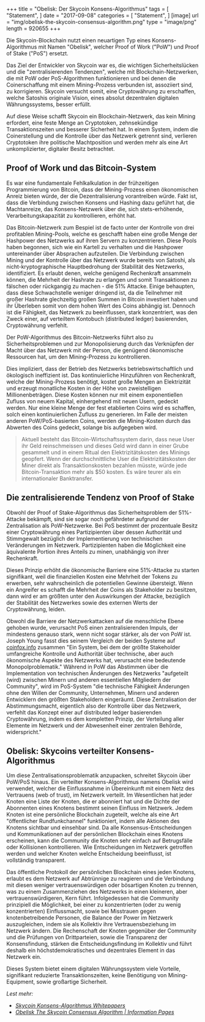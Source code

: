 +++
title = "Obelisk: Der Skycoin Konsens-Algorithmus"
tags = [
    "Statement",
]
date = "2017-09-08"
categories = [
    "Statement",
]
[image]
    url = "img/obelisk-the-skycoin-consensus-algorithm.png"
    type = "image/png"
    length = 920655
+++

Die Skycoin-Blockchain nutzt einen neuartigen Typ eines Konsens-Algorithmus mit Namen "Obelisk", welcher Proof of Work ("PoW") und Proof of Stake ("PoS") ersetzt.

Das Ziel der Entwickler von Skycoin war es, die wichtigen Sicherheitslücken und die "zentralisierenden Tendenzen", welche mit Blockchain-Netzwerken, die mit PoW oder PoS-Algorithmen funktionieren und bei denen die Coinerschaffung mit einem Mining-Prozess verbunden ist, assoziiert sind, zu korrigieren. Skycoin versucht somit, eine Cryptowährung zu erschaffen, welche Satoshis originale Vision, eines absolut dezentralen digitalen Währungssystems, besser erfüllt.

Auf diese Weise schafft Skycoin ein Blockchain-Netzwerk, das kein Mining erfordert, eine feste Menge an Cryptotoken, zehnsekündige Transaktionszeiten und besserer Sicherheit hat. In einem System, indem die Coinerstellung und die Kontrolle über das Netzwerk getrennt sind, verlieren Cryptotoken ihre politische Machtposition und werden mehr als eine Art unkomplizierter, digitaler Besitz betrachtet.

## Proof of Work und das Bitcoin-System

Es war eine fundamentale Fehlkalkulation in der frühzeitigen Programmierung von Bitcoin, dass der Mining-Prozess einen ökonomischen Anreiz bieten würde, der die Dezentralisierung vorantreiben würde.
Fakt ist, dass die Verbindung zwischen Konsens und Hashing dazu geführt hat, die Machtanreize, das Konsens-Netzwerk über die, sich stets-erhöhende, Verarbeitungskapazität zu kontrollieren, erhöht hat.

Das Bitcoin-Netzwerk zum Bespiel ist de facto unter der Kontrolle von drei profitablen Mining-Pools, welche es geschafft haben eine große Menge der Hashpower des Netzwerks auf ihren Servern zu konzentrieren. Diese Pools haben begonnen, sich wie ein Kartell zu verhalten und die Hashpower untereinander über Absprachen aufzuteilen. Die Verbindung zwischen Mining und der Kontrolle über das Netzwerk wurde bereits von Satoshi, als nicht-kryptographische Hauptbedrohung der Stabilität des Netzwerks, identifiziert. Es erlaubt denen, welche genügend Rechenkraft ansammeln können, die Mehrheit der Hashrate zu erlangen und somit Transaktionen zu fälschen oder rückgangig zu machen - die 51% Attacke. Einige behaupten, dass diese Schwachstelle weniger dringend ist, da die Teilnehmer mit großer Hashrate glechzeitig großen Summen in Bitcoin investiert haben und ihr Überleben somit von dem hohen Wert des Coins abhängig ist. Dennoch ist die Fähigkeit, das Netzwerk zu beeinflussen, stark konzentriert, was den Zweck einer, auf verteiltem Kontobuch (distributed ledger) basierenden, Cryptowährung verfehlt.

Der PoW-Algorithmus des Bitcoin-Netzwerks führt also zu Sicherheitsproblemen und zur Monopolisierung durch das Verknüpfen der Macht über das Netzwerk mit der Person, die genügend ökonomische Ressourcen hat, um den Mining-Prozess zu kontrollieren.

Dies impliziert, dass der Betrieb des Netzwerks betriebswirtschaftlich und ökologisch ineffizient ist. Das kontinuierliche Hinzuführen von Rechenkraft, welche der Mining-Prozess benötigt, kostet große Mengen an Elektrizität und erzeugt monatliche Kosten in der Höhe von zweistelligen Millionenbeträgen. Diese Kosten können nur mit einem exponentiellen Zufluss von neuem Kapital, einhergehend mit neuen Usern, gedeckt werden. Nur eine kleine Menge der fest etablierten Coins wird es schaffen, solch einen kontinuierlichen Zufluss zu generieren. Im Falle der meisten anderen PoW/PoS-basierten Coins, werden die Mining-Kosten durch das Abwerten des Coins gedeckt, solange bis aufgegeben wird.

> Aktuell besteht das Bitcoin-Wirtschaftssystem darin, dass neue User ihr Geld reinschmeissen und dieses Geld wird dann in einer Grube gesammelt und in einem Ritual den Elektrizitätskosten des Minings geopfert. Wenn der durchschnittliche User die Elektrizitätskosten der Miner direkt als Transaktionskosten bezahlen müsste, würde jede Bitcoin-Transaktion mehr als $50 kosten. Es wäre teurer als ein internationaler Banktransfer.

## Die zentralisierende Tendenz von Proof of Stake

Obwohl der Proof of Stake-Algorithmus das Sicherheitsproblem der 51%-Attacke bekämpft, sind sie sogar noch gefährdeter aufgrund der Zentralisation als PoW-Netzwerke. Bei PoS bestimmt der prozentuale Besitz einer Cryptowährung eines Partizipienten über dessen Authorität und Stimmgewalt bezüglich der Implementierung von technischen Veränderungen im Netzwerk. Partizipienten haben die Möglichkeit eine äquivalente Portion ihres Anteils zu minen, unabhängig von ihrer Rechenkraft.

Dieses Prinzip erhöht die ökonomische Barriere eine 51%-Attacke zu starten signifikant, weil die finanziellen Kosten eine Mehrheit der Tokens zu erwerben, sehr wahrscheinlich die potentiellen Gewinne übersteigt. Wenn ein Angreifer es schafft die Mehrheit der Coins als Stakeholder zu besitzen, dann wird er am größten unter den Auswirkungen der Attacke, bezüglich der Stabilität des Netzwerkes sowie des externen Werts der Cryptowährung, leiden.

Obwohl die Barriere der Netzwerkattacken auf die menschliche Ebene gehoben wurde, verursacht PoS einen zentralisierenden Impuls, der mindestens genauso stark, wenn nicht sogar stärker, als der von PoW ist. Joseph Young fasst dies seinem Vergleich der beiden Systeme auf [coinfox.info](http://www.coinfox.info/) zusammen "Ein System, bei dem der größte Stakeholder umfangreiche Kontrolle und Authorität über technische, aber auch ökonomische Aspekte des Netzwerks hat, verursacht eine bedeutende Monopolproblematik." Während in PoW das Abstimmen über die Implementation von technischen Änderungen des Netzwerks "aufgeteilt (wird) zwischen Minern und anderen essentiellen Mitgliedern der Community", wird im PoS-System "die technische Fähigkeit Änderungen ohne den Willen der Community, Unternehmen, Minern und anderen Entwicklern den größten Stakeholdern eingeräumt. Diese Zentralisation der Abstimmungsmacht, eigentlich also der Kontrolle über das Netzwerk, verfehlt das Konzept einer auf distributed ledger basierenden Cryptowährung, indem es dem kompletten Prinzip, der Verteilung aller Elemente im Netzwerk und der Abwesenheit einer zentralen Behörde, widerspricht."

## Obelisk: Skycoins verteilter Konsens-Algorithmus

Um diese Zentralisationsproblematik anzupacken, schreitet Skycoin über PoW/PoS hinaus.
Ein verteilter Konsens-Algorithmus namens Obelisk wird verwendet, welcher die Einflussnahme in Übereinkunft mit einem Netz des Vertrauens (web of trust), im Netzwerk verteilt. Im Wesentlichen hat jeder Knoten eine Liste der Knoten, die er abonniert hat und die Dichte der Abonnenten eines Knotens bestimmt seinen Einfluss im Netzwerk. Jedem Knoten ist eine persönliche Blockchain zugeteilt, welche als eine Art "öffentlicher Rundfunkchannel" funktioniert, indem alle Aktionen des Knotens sichtbar und einsehbar sind. Da alle Konsensus-Entscheidungen und Kommunikationen auf der persönlichen Blockchain eines Knotens erscheinen, kann die Community die Knoten sehr einfach auf Betrugsfälle oder Kollisionen kontrollieren. Wie Entscheidungen im Netzwerk getroffen werden und welcher Knoten welche Entscheidung beeinflusst, ist vollständig transparent.

Das öffentliche Protokoll der persönlichen Blockchain eines jeden Knotens, erlaubt es dem Netzwerk auf Abtrünnige zu reagieren und die Verbindung mit diesen weniger vertrauenswürdigen oder bösartigen Knoten zu trennen, was zu einem Zusammenziehen des Netzwerks in einen kleineren, aber vertrauenswürdigeren, Kern führt. Infolgedessen hat die Community prinzipiell die Möglichkeit, bei einer zu konzentrierten (oder zu wenig konzentrierten) Einflussmacht, sowie bei Misstrauen gegen knotenbetreibende Personen, die Balance der Power im Netzwerk auszugleichen, indem sie als Kollektiv ihre Vertrauensbeziehung im Netzwerk ändern. Die Rechenschaft der Knoten gegenüber der Community und die Prüfungen von Drittparteien, sowie die Transparenz der Konsensfindung, stärken die Entscheidungsfindung im Kollektiv und führt deshalb ein höchstdemokratisches und dezentrales Element in das Netzwerk ein.

Dieses System bietet einem digitalen Währungssystem viele Vorteile, signifikant reduzierte Transaktionszeiten, keine Benötigung von Mining-Equipment, sowie großartige Sicherheit.

*Lest mehr:*

* *[Skycoin Konsens-Algorithmus Whitepapers](https://www.skycoin.net/whitepapers)*
* *[Obelisk The Skycoin Consensus Algorithm | Information Pages](/overview/obelisk-skycoin-consensus-algorithm-information-pages/)*
